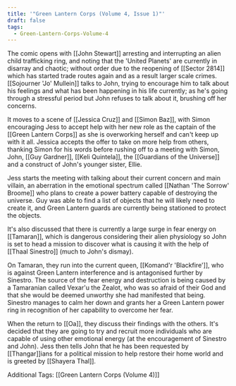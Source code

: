 ```yaml
---
title: '"Green Lantern Corps (Volume 4, Issue 1)"'
draft: false
tags:
  - Green-Lantern-Corps-Volume-4
---
```

The comic opens with [[John Stewart]] arresting and interrupting an alien child trafficking ring, and noting that the 'United Planets' are currently in disarray and chaotic; without order due to the reopening of [[Sector 2814]] which has started trade routes again and as a result larger scale crimes. [[Sojourner 'Jo' Mullein]] talks to John, trying to encourage him to talk about his feelings and what has been happening in his life currently; as he's going through a stressful period but John refuses to talk about it, brushing off her concerns.

It moves to a scene of [[Jessica Cruz]] and [[Simon Baz]], with Simon encouraging Jess to accept help with her new role as the captain of the [[Green Lantern Corps]] as she is overworking herself and can't keep up with it all. Jessica accepts the offer to take on more help from others, thanking Simon for his words before rushing off to a meeting with Simon, John, [[Guy Gardner]], [[Keli Quintela]], the [[Guardians of the Universe]] and a construct of John's younger sister, Ellie.

Jess starts the meeting with talking about their current concern and main villain, an aberration in the emotional spectrum called [[Nathan 'The Sorrow' Broome]] who plans to create a power battery capable of destroying the universe. Guy was able to find a list of objects that he will likely need to create it, and Green Lantern guards are currently being stationed to protect the objects.

It's also discussed that there is currently a large surge in fear energy on [[Tamaran]], which is dangerous considering their alien physiology so John is set to head a mission to discover what is causing it with the help of [[Thaal Sinestro]] (much to John's dismay).

On Tamaran, they run into the current queen, [[Komand'r 'Blackfire']], who is against Green Lantern interference and is antagonised further by Sinestro. The source of the fear energy and destruction is being caused by a Tamaranian called Vexar'u the Zealot, who was so afraid of their God and that she would be deemed unworthy she had manifested that being. Sinestro manages to calm her down and grants her a Green Lantern power ring in recognition of her capability to overcome her fear. 

When the return to [[Oa]], they discuss their findings with the others. It's decided that they are going to try and recruit more individuals who are capable of using other emotional energy (at the encouragement of Sinestro and John). Jess then tells John that he has been requested by [[Thangar]]ians for a political mission to help restore their home world and is greeted by [[Shayera Thal]].

Additional Tags: [[Green Lantern Corps (Volume 4)]]